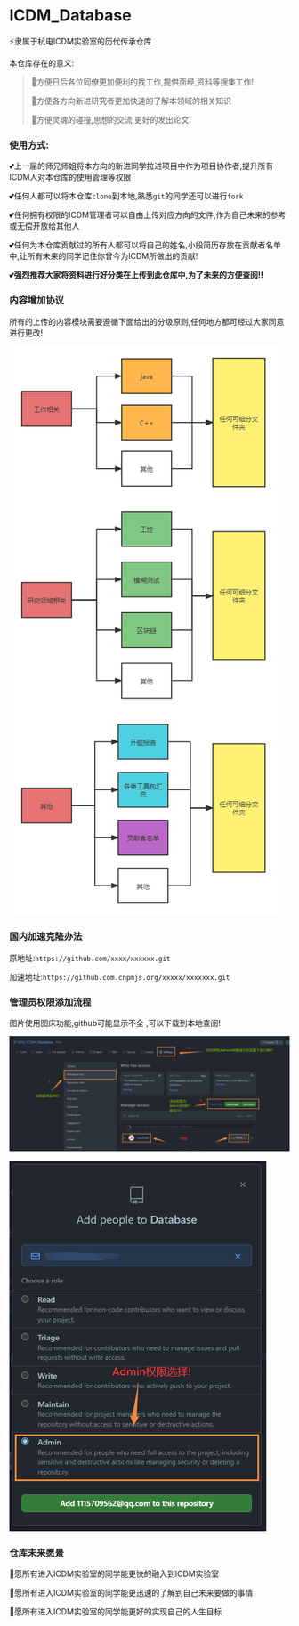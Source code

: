 # ICDM_Database
:zap:隶属于杭电ICDM实验室的历代传承仓库

本仓库存在的意义:

> :european_castle:方便日后各位同僚更加便利的找工作,提供面经,资料等搜集工作!
>
> :european_castle:方便各方向新进研究者更加快速的了解本领域的相关知识
>
> :european_castle:方便灵魂的碰撞,思想的交流,更好的发出论文.



### 使用方式:

:two_hearts:上一届的师兄师姐将本方向的新进同学拉进项目中作为项目协作者,提升所有ICDM人对本仓库的使用管理等权限

:two_hearts:任何人都可以将本仓库`clone`到本地,熟悉`git`的同学还可以进行`fork`

:two_hearts:任何拥有权限的ICDM管理者可以自由上传对应方向的文件,作为自己未来的参考或无偿开放给其他人

:two_hearts:任何为本仓库贡献过的所有人都可以将自己的姓名,小段简历存放在贡献者名单中,让所有未来的同学记住你曾今为ICDM所做出的贡献!

:two_hearts:**强烈推荐大家将资料进行好分类在上传到此仓库中,为了未来的方便查阅!!**



### 内容增加协议

所有的上传的内容模块需要遵循下面给出的分级原则,任何地方都可经过大家同意进行更改!

![下载](assert/下载.png)



### 国内加速克隆办法

原地址:`https://github.com/xxxx/xxxxxx.git`

加速地址:`https://github.com.cnpmjs.org/xxxxx/xxxxxxx.git`



### 管理员权限添加流程

图片使用图床功能,github可能显示不全 ,可以下载到本地查阅!

![下载](assert/202112171515528.png)



![image-20211217151559197](assert/1.png)

### 仓库未来愿景

:ice_cream:愿所有进入ICDM实验室的同学能更快的融入到ICDM实验室

:jack_o_lantern:愿所有进入ICDM实验室的同学能更迅速的了解到自己未来要做的事情

:candy:愿所有进入ICDM实验室的同学能更好的实现自己的人生目标
